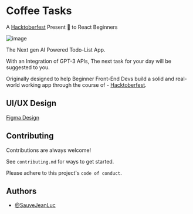 
# Coffee Tasks

A [Hacktoberfest](https://hacktoberfest.com/) Present 🎁 to React Beginners

![image](https://user-images.githubusercontent.com/68426990/192261187-84c1029b-686c-4549-a41d-9f23394a98a9.png)


The Next gen AI Powered Todo-List App.

With an Integration of GPT-3 APIs, The next task for your day will be suggested to you.

Originally designed to help Beginner Front-End Devs build a solid 
and real-world working app through the course of - [Hacktoberfest](https://hacktoberfest.com/).


## UI/UX Design

  [Figma Design]([https://linktodocumentation](https://www.figma.com/file/2DdRHkoszU7lxTvcyBchJ8/React-TODO?node-id=0%3A1))

## Contributing

Contributions are always welcome!

See `contributing.md` for ways to get started.

Please adhere to this project's `code of conduct`.


## Authors

- [@SauveJeanLuc](https://github.com/SauveJeanLuce)

